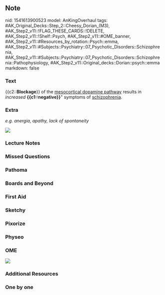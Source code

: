 ## Note
nid: 1541613900523
model: AnKingOverhaul
tags: #AK_Original_Decks::Step_2::Cheesy_Dorian_(M3), #AK_Step2_v11::!FLAG_THESE_CARDS::!DELETE, #AK_Step2_v11::!Shelf::Psych, #AK_Step2_v11::#OME_banner, #AK_Step2_v11::#Resources_by_rotation::Psych::emma, #AK_Step2_v11::#Subjects::Psychiatry::07_Psychotic_Disorders::Schizophrenia, #AK_Step2_v11::#Subjects::Psychiatry::07_Psychotic_Disorders::Schizophrenia::Pathophysiology, #AK_Step2_v11::Original_decks::Dorian::psych::emma
markdown: false

### Text
{{c2::<b>Blockage</b>}} of the <u>mesocortical dopamine pathway</u>
results in <i>increased</i> <b>{{c1::negative}}</b>" symptoms of
<u>schizophrenia</u>.

### Extra
<i>e.g. anergia, apathy, lack of spontaneity</i>
<div><img src="paste-1252584262205441.jpg"></div>

### Lecture Notes


### Missed Questions


### Pathoma


### Boards and Beyond


### First Aid


### Sketchy


### Pixorize


### Physeo


### OME
<div class="ome-widget">
  <a href="https://onlinemeded.org?ref=anki"><img src=
  "_OME_AnkiFlashcards_General_4.png"></a>
</div>

### Additional Resources


### One by one

